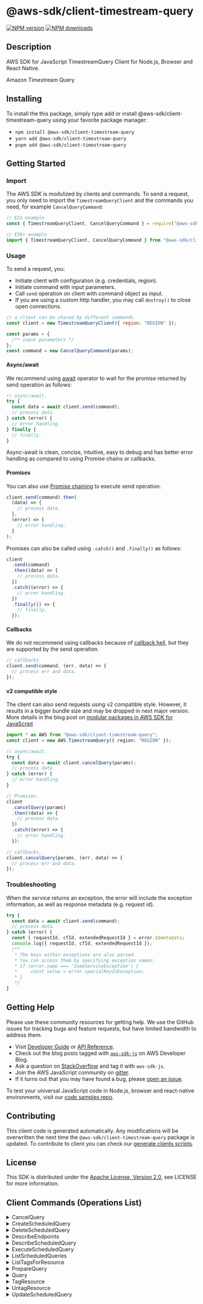 <!-- generated file, do not edit directly -->

# @aws-sdk/client-timestream-query

[![NPM version](https://img.shields.io/npm/v/@aws-sdk/client-timestream-query/latest.svg)](https://www.npmjs.com/package/@aws-sdk/client-timestream-query)
[![NPM downloads](https://img.shields.io/npm/dm/@aws-sdk/client-timestream-query.svg)](https://www.npmjs.com/package/@aws-sdk/client-timestream-query)

## Description

AWS SDK for JavaScript TimestreamQuery Client for Node.js, Browser and React Native.

<fullname>Amazon Timestream Query
</fullname>

<p></p>

## Installing

To install the this package, simply type add or install @aws-sdk/client-timestream-query
using your favorite package manager:

- `npm install @aws-sdk/client-timestream-query`
- `yarn add @aws-sdk/client-timestream-query`
- `pnpm add @aws-sdk/client-timestream-query`

## Getting Started

### Import

The AWS SDK is modulized by clients and commands.
To send a request, you only need to import the `TimestreamQueryClient` and
the commands you need, for example `CancelQueryCommand`:

```js
// ES5 example
const { TimestreamQueryClient, CancelQueryCommand } = require("@aws-sdk/client-timestream-query");
```

```ts
// ES6+ example
import { TimestreamQueryClient, CancelQueryCommand } from "@aws-sdk/client-timestream-query";
```

### Usage

To send a request, you:

- Initiate client with configuration (e.g. credentials, region).
- Initiate command with input parameters.
- Call `send` operation on client with command object as input.
- If you are using a custom http handler, you may call `destroy()` to close open connections.

```js
// a client can be shared by different commands.
const client = new TimestreamQueryClient({ region: "REGION" });

const params = {
  /** input parameters */
};
const command = new CancelQueryCommand(params);
```

#### Async/await

We recommend using [await](https://developer.mozilla.org/en-US/docs/Web/JavaScript/Reference/Operators/await)
operator to wait for the promise returned by send operation as follows:

```js
// async/await.
try {
  const data = await client.send(command);
  // process data.
} catch (error) {
  // error handling.
} finally {
  // finally.
}
```

Async-await is clean, concise, intuitive, easy to debug and has better error handling
as compared to using Promise chains or callbacks.

#### Promises

You can also use [Promise chaining](https://developer.mozilla.org/en-US/docs/Web/JavaScript/Guide/Using_promises#chaining)
to execute send operation.

```js
client.send(command).then(
  (data) => {
    // process data.
  },
  (error) => {
    // error handling.
  }
);
```

Promises can also be called using `.catch()` and `.finally()` as follows:

```js
client
  .send(command)
  .then((data) => {
    // process data.
  })
  .catch((error) => {
    // error handling.
  })
  .finally(() => {
    // finally.
  });
```

#### Callbacks

We do not recommend using callbacks because of [callback hell](http://callbackhell.com/),
but they are supported by the send operation.

```js
// callbacks.
client.send(command, (err, data) => {
  // process err and data.
});
```

#### v2 compatible style

The client can also send requests using v2 compatible style.
However, it results in a bigger bundle size and may be dropped in next major version. More details in the blog post
on [modular packages in AWS SDK for JavaScript](https://aws.amazon.com/blogs/developer/modular-packages-in-aws-sdk-for-javascript/)

```ts
import * as AWS from "@aws-sdk/client-timestream-query";
const client = new AWS.TimestreamQuery({ region: "REGION" });

// async/await.
try {
  const data = await client.cancelQuery(params);
  // process data.
} catch (error) {
  // error handling.
}

// Promises.
client
  .cancelQuery(params)
  .then((data) => {
    // process data.
  })
  .catch((error) => {
    // error handling.
  });

// callbacks.
client.cancelQuery(params, (err, data) => {
  // process err and data.
});
```

### Troubleshooting

When the service returns an exception, the error will include the exception information,
as well as response metadata (e.g. request id).

```js
try {
  const data = await client.send(command);
  // process data.
} catch (error) {
  const { requestId, cfId, extendedRequestId } = error.$$metadata;
  console.log({ requestId, cfId, extendedRequestId });
  /**
   * The keys within exceptions are also parsed.
   * You can access them by specifying exception names:
   * if (error.name === 'SomeServiceException') {
   *     const value = error.specialKeyInException;
   * }
   */
}
```

## Getting Help

Please use these community resources for getting help.
We use the GitHub issues for tracking bugs and feature requests, but have limited bandwidth to address them.

- Visit [Developer Guide](https://docs.aws.amazon.com/sdk-for-javascript/v3/developer-guide/welcome.html)
  or [API Reference](https://docs.aws.amazon.com/AWSJavaScriptSDK/v3/latest/index.html).
- Check out the blog posts tagged with [`aws-sdk-js`](https://aws.amazon.com/blogs/developer/tag/aws-sdk-js/)
  on AWS Developer Blog.
- Ask a question on [StackOverflow](https://stackoverflow.com/questions/tagged/aws-sdk-js) and tag it with `aws-sdk-js`.
- Join the AWS JavaScript community on [gitter](https://gitter.im/aws/aws-sdk-js-v3).
- If it turns out that you may have found a bug, please [open an issue](https://github.com/aws/aws-sdk-js-v3/issues/new/choose).

To test your universal JavaScript code in Node.js, browser and react-native environments,
visit our [code samples repo](https://github.com/aws-samples/aws-sdk-js-tests).

## Contributing

This client code is generated automatically. Any modifications will be overwritten the next time the `@aws-sdk/client-timestream-query` package is updated.
To contribute to client you can check our [generate clients scripts](https://github.com/aws/aws-sdk-js-v3/tree/main/scripts/generate-clients).

## License

This SDK is distributed under the
[Apache License, Version 2.0](http://www.apache.org/licenses/LICENSE-2.0),
see LICENSE for more information.

## Client Commands (Operations List)

<details>
<summary>
CancelQuery
</summary>

[Command API Reference](https://docs.aws.amazon.com/AWSJavaScriptSDK/v3/latest/clients/client-timestream-query/classes/cancelquerycommand.html) / [Input](https://docs.aws.amazon.com/AWSJavaScriptSDK/v3/latest/clients/client-timestream-query/interfaces/cancelquerycommandinput.html) / [Output](https://docs.aws.amazon.com/AWSJavaScriptSDK/v3/latest/clients/client-timestream-query/interfaces/cancelquerycommandoutput.html)

</details>
<details>
<summary>
CreateScheduledQuery
</summary>

[Command API Reference](https://docs.aws.amazon.com/AWSJavaScriptSDK/v3/latest/clients/client-timestream-query/classes/createscheduledquerycommand.html) / [Input](https://docs.aws.amazon.com/AWSJavaScriptSDK/v3/latest/clients/client-timestream-query/interfaces/createscheduledquerycommandinput.html) / [Output](https://docs.aws.amazon.com/AWSJavaScriptSDK/v3/latest/clients/client-timestream-query/interfaces/createscheduledquerycommandoutput.html)

</details>
<details>
<summary>
DeleteScheduledQuery
</summary>

[Command API Reference](https://docs.aws.amazon.com/AWSJavaScriptSDK/v3/latest/clients/client-timestream-query/classes/deletescheduledquerycommand.html) / [Input](https://docs.aws.amazon.com/AWSJavaScriptSDK/v3/latest/clients/client-timestream-query/interfaces/deletescheduledquerycommandinput.html) / [Output](https://docs.aws.amazon.com/AWSJavaScriptSDK/v3/latest/clients/client-timestream-query/interfaces/deletescheduledquerycommandoutput.html)

</details>
<details>
<summary>
DescribeEndpoints
</summary>

[Command API Reference](https://docs.aws.amazon.com/AWSJavaScriptSDK/v3/latest/clients/client-timestream-query/classes/describeendpointscommand.html) / [Input](https://docs.aws.amazon.com/AWSJavaScriptSDK/v3/latest/clients/client-timestream-query/interfaces/describeendpointscommandinput.html) / [Output](https://docs.aws.amazon.com/AWSJavaScriptSDK/v3/latest/clients/client-timestream-query/interfaces/describeendpointscommandoutput.html)

</details>
<details>
<summary>
DescribeScheduledQuery
</summary>

[Command API Reference](https://docs.aws.amazon.com/AWSJavaScriptSDK/v3/latest/clients/client-timestream-query/classes/describescheduledquerycommand.html) / [Input](https://docs.aws.amazon.com/AWSJavaScriptSDK/v3/latest/clients/client-timestream-query/interfaces/describescheduledquerycommandinput.html) / [Output](https://docs.aws.amazon.com/AWSJavaScriptSDK/v3/latest/clients/client-timestream-query/interfaces/describescheduledquerycommandoutput.html)

</details>
<details>
<summary>
ExecuteScheduledQuery
</summary>

[Command API Reference](https://docs.aws.amazon.com/AWSJavaScriptSDK/v3/latest/clients/client-timestream-query/classes/executescheduledquerycommand.html) / [Input](https://docs.aws.amazon.com/AWSJavaScriptSDK/v3/latest/clients/client-timestream-query/interfaces/executescheduledquerycommandinput.html) / [Output](https://docs.aws.amazon.com/AWSJavaScriptSDK/v3/latest/clients/client-timestream-query/interfaces/executescheduledquerycommandoutput.html)

</details>
<details>
<summary>
ListScheduledQueries
</summary>

[Command API Reference](https://docs.aws.amazon.com/AWSJavaScriptSDK/v3/latest/clients/client-timestream-query/classes/listscheduledqueriescommand.html) / [Input](https://docs.aws.amazon.com/AWSJavaScriptSDK/v3/latest/clients/client-timestream-query/interfaces/listscheduledqueriescommandinput.html) / [Output](https://docs.aws.amazon.com/AWSJavaScriptSDK/v3/latest/clients/client-timestream-query/interfaces/listscheduledqueriescommandoutput.html)

</details>
<details>
<summary>
ListTagsForResource
</summary>

[Command API Reference](https://docs.aws.amazon.com/AWSJavaScriptSDK/v3/latest/clients/client-timestream-query/classes/listtagsforresourcecommand.html) / [Input](https://docs.aws.amazon.com/AWSJavaScriptSDK/v3/latest/clients/client-timestream-query/interfaces/listtagsforresourcecommandinput.html) / [Output](https://docs.aws.amazon.com/AWSJavaScriptSDK/v3/latest/clients/client-timestream-query/interfaces/listtagsforresourcecommandoutput.html)

</details>
<details>
<summary>
PrepareQuery
</summary>

[Command API Reference](https://docs.aws.amazon.com/AWSJavaScriptSDK/v3/latest/clients/client-timestream-query/classes/preparequerycommand.html) / [Input](https://docs.aws.amazon.com/AWSJavaScriptSDK/v3/latest/clients/client-timestream-query/interfaces/preparequerycommandinput.html) / [Output](https://docs.aws.amazon.com/AWSJavaScriptSDK/v3/latest/clients/client-timestream-query/interfaces/preparequerycommandoutput.html)

</details>
<details>
<summary>
Query
</summary>

[Command API Reference](https://docs.aws.amazon.com/AWSJavaScriptSDK/v3/latest/clients/client-timestream-query/classes/querycommand.html) / [Input](https://docs.aws.amazon.com/AWSJavaScriptSDK/v3/latest/clients/client-timestream-query/interfaces/querycommandinput.html) / [Output](https://docs.aws.amazon.com/AWSJavaScriptSDK/v3/latest/clients/client-timestream-query/interfaces/querycommandoutput.html)

</details>
<details>
<summary>
TagResource
</summary>

[Command API Reference](https://docs.aws.amazon.com/AWSJavaScriptSDK/v3/latest/clients/client-timestream-query/classes/tagresourcecommand.html) / [Input](https://docs.aws.amazon.com/AWSJavaScriptSDK/v3/latest/clients/client-timestream-query/interfaces/tagresourcecommandinput.html) / [Output](https://docs.aws.amazon.com/AWSJavaScriptSDK/v3/latest/clients/client-timestream-query/interfaces/tagresourcecommandoutput.html)

</details>
<details>
<summary>
UntagResource
</summary>

[Command API Reference](https://docs.aws.amazon.com/AWSJavaScriptSDK/v3/latest/clients/client-timestream-query/classes/untagresourcecommand.html) / [Input](https://docs.aws.amazon.com/AWSJavaScriptSDK/v3/latest/clients/client-timestream-query/interfaces/untagresourcecommandinput.html) / [Output](https://docs.aws.amazon.com/AWSJavaScriptSDK/v3/latest/clients/client-timestream-query/interfaces/untagresourcecommandoutput.html)

</details>
<details>
<summary>
UpdateScheduledQuery
</summary>

[Command API Reference](https://docs.aws.amazon.com/AWSJavaScriptSDK/v3/latest/clients/client-timestream-query/classes/updatescheduledquerycommand.html) / [Input](https://docs.aws.amazon.com/AWSJavaScriptSDK/v3/latest/clients/client-timestream-query/interfaces/updatescheduledquerycommandinput.html) / [Output](https://docs.aws.amazon.com/AWSJavaScriptSDK/v3/latest/clients/client-timestream-query/interfaces/updatescheduledquerycommandoutput.html)

</details>
